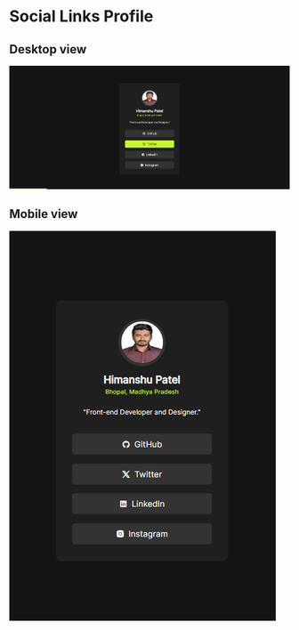 <h1>Social Links Profile</h1>

<h2>Desktop view</h2>
<img src="./images/desktop.png" alt="">

<h2>Mobile view</h2>
<img src="./images/mobile.png" alt="">